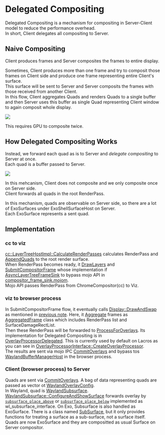 # Delegated Compositing

Delegated Compositing is a mechanism for compositing in Server-Client model to reduce the performance overhead.  
In short, Client delegates all compositing to Server.

## Naive Compositing
Client produces frames and Server composites the frames to entire display.

Sometimes, Client produces more than one frame and try to composit those frames on Client side and produce one frame representing entire Client's surface.  
This surface will be sent to Server and Server composits the frames with those received from another Client.  
In this flow, Client aggregates Quads and renders Quads to a single buffer and then Server uses this buffer as single Quad representing Client window to again composit whole display.

![](https://hackmd.io/_uploads/BJ_B5O2I3.png)

This requires GPU to composite twice.

## How Delegated Compositing Works
Instead, we forward each quad as is to Server and *delegate compositing* to Server at once.  
Each quad is a buffer passed to Server.

![](https://hackmd.io/_uploads/S1gi5d28n.png)

In this mehcanism, Client does not composite and we only composite once on Server side.  
Client forwards all quads in the root RenderPass.

In this mechanism, quads are observable on Server side, so there are a lot of ExoSurfaces under ExoShellSurfaceHost on Server.  
Each ExoSurface represents a sent quad.

## Implementation
### cc to viz
[cc::LayerTreeHostImpl::CalculateRenderPasses](https://source.chromium.org/chromium/chromium/src/+/refs/heads/main:cc/trees/layer_tree_host_impl.cc;l=1270;drc=5992439d25f71ce29efa8db1c699b99e8773d41f) calculates RenderPass and [AppendQuads](https://source.chromium.org/chromium/chromium/src/+/refs/heads/main:cc/trees/layer_tree_host_impl.cc;l=1391;drc=5992439d25f71ce29efa8db1c699b99e8773d41f) to the root render surface.  
When RenderPass becomes ready, it [DrawLayers](https://source.chromium.org/chromium/chromium/src/+/refs/heads/main:cc/trees/layer_tree_host_impl.cc;l=2511;drc=5992439d25f71ce29efa8db1c699b99e8773d41f) and [SubmitCompositorFrame](https://source.chromium.org/chromium/chromium/src/+/refs/heads/main:cc/trees/layer_tree_host_impl.cc;l=2557;drc=5992439d25f71ce29efa8db1c699b99e8773d41f) whose implementation if [AsyncLayerTreeFrameSink](https://source.chromium.org/chromium/chromium/src/+/refs/heads/main:cc/mojo_embedder/async_layer_tree_frame_sink.cc;l=147;drc=5992439d25f71ce29efa8db1c699b99e8773d41f) to bypass mojo API in [compositor_frame_sink.mojom](https://source.chromium.org/chromium/chromium/src/+/refs/heads/main:services/viz/public/mojom/compositing/compositor_frame_sink.mojom;l=67;drc=5992439d25f71ce29efa8db1c699b99e8773d41f).  
Mojo API passes RenderPass from ChromeCompositor(cc) to Viz.

### viz to browser process
In SubmitCompositorFrame flow, it eventually calls [Display::DrawAndSwap](https://source.chromium.org/chromium/chromium/src/+/refs/heads/main:components/viz/service/display/display.cc;l=702;drc=5992439d25f71ce29efa8db1c699b99e8773d41f) as mentioned in [previous note](https://hackmd.io/@elkurin/S1x4KUeIn). Here, it [Aggregate](https://source.chromium.org/chromium/chromium/src/+/refs/heads/main:components/viz/service/display/surface_aggregator.cc;l=2099;drc=5992439d25f71ce29efa8db1c699b99e8773d41f) frames as [AggregatedFrame](https://source.chromium.org/chromium/chromium/src/+/refs/heads/main:components/viz/service/display/aggregated_frame.h;l=23;drc=5992439d25f71ce29efa8db1c699b99e8773d41f) class which includes RenderPass list and SurfaceDamageRectList.  
Then these RenderPass will be forwarded to [ProcessForOverlays](https://source.chromium.org/chromium/chromium/src/+/main:components/viz/service/display/overlay_processor_interface.h;l=149;drc=f5f78068e1ae5ad6650bae00a812d344e58c6810). Its implementation for Delegated Compositing is in [OverlayProcessorDelegated](https://source.chromium.org/chromium/chromium/src/+/main:components/viz/service/display/overlay_processor_delegated.cc;l=268;drc=dd7f23595120c1385285eb015389d92d8f95dd6d). This is currently used by default on Lacros as you can see in [OverlayProcessorInterface::CreateOverlayProcessor](https://source.chromium.org/chromium/chromium/src/+/refs/heads/main:components/viz/service/display/overlay_processor_interface.cc;l=141;drc=5992439d25f71ce29efa8db1c699b99e8773d41f).  
The results are sent via mojo IPC [CommitOverlays](https://source.chromium.org/chromium/chromium/src/+/main:ui/ozone/platform/wayland/mojom/wayland_buffer_manager.mojom;l=84;drc=c8b4f6bb5bf563e9e94f1069433cea1023177aba) and bypass tos [WaylandBufferManagerHost](https://source.chromium.org/chromium/chromium/src/+/refs/heads/main:ui/ozone/platform/wayland/host/wayland_buffer_manager_host.cc;l=270;drc=5992439d25f71ce29efa8db1c699b99e8773d41f) in the browser process.

### Client (browser process) to Server
Quads are sent via [CommitOverlays](https://source.chromium.org/chromium/chromium/src/+/refs/heads/main:ui/ozone/platform/wayland/gpu/gbm_surfaceless_wayland.cc;l=283-285;drc=5992439d25f71ce29efa8db1c699b99e8773d41f). A bag of data representing quads are passed as vector ot [WaylandOverlayConfig](https://source.chromium.org/chromium/chromium/src/+/refs/heads/main:ui/ozone/platform/wayland/common/wayland_overlay_config.h;l=21;drc=5992439d25f71ce29efa8db1c699b99e8773d41f).  
In Wayland, quad is [WaylandSubsurface](https://source.chromium.org/chromium/chromium/src/+/main:ui/ozone/platform/wayland/host/wayland_subsurface.h;l=24;drc=c1fb8bf3a129a61ac02f1718b76044faa00ec6ef). [WaylandSubsurface::ConfigureAndShowSurface](https://source.chromium.org/chromium/chromium/src/+/refs/heads/main:ui/ozone/platform/wayland/host/wayland_subsurface.cc;l=128;drc=5992439d25f71ce29efa8db1c699b99e8773d41f) forwards overlay by [`subsurface_place_above`](https://source.chromium.org/chromium/chromium/src/+/main:components/exo/wayland/wl_subcompositor.cc;l=32;drc=8ba1bad80dc22235693a0dd41fe55c0fd2dbdabd) or [`subsurface_place_below`](https://source.chromium.org/chromium/chromium/src/+/main:components/exo/wayland/wl_subcompositor.cc;l=39;drc=8ba1bad80dc22235693a0dd41fe55c0fd2dbdabd) implemented as wl_subsurface_interface. On Exo, Subsurface is also handled as ExoSurface. There is a class named [SubSurface](https://source.chromium.org/chromium/chromium/src/+/main:components/exo/sub_surface.h), but it only provides functions for treating a surface as a sub-surface, not a surface itself.  
Quads are now ExoSurface and they are compositted as usual Surface on Server compositor.
